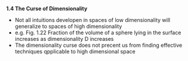 **1.4 The Curse of Dimensionality**  
  
* Not all intuitions developen in spaces of low dimensionality will generalize to spaces of high dimensionality  
* e.g. Fig. 1.22 Fraction of the volume of a sphere lying in the surface increases as dimensionality D increases  
* The dimensionality curse does not precent us from finding effective techniques qpplicable to high dimensional space  
